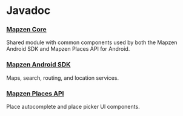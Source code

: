 # Javadoc

### [Mapzen Core](http://mapzen.github.io/android/mapzen-core/)
Shared module with common components used by both the Mapzen Android SDK and Mapzen Places API for Android.

### [Mapzen Android SDK](http://mapzen.github.io/android/mapzen-android-sdk/)
Maps, search, routing, and location services.

### [Mapzen Places API](http://mapzen.github.io/android/mapzen-places-api/)
Place autocomplete and place picker UI components.
